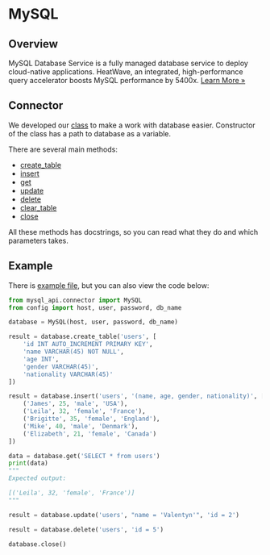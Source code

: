 # MySQL

## Overview

MySQL Database Service is a fully managed database service to deploy cloud-native applications. HeatWave, an integrated, high-performance query accelerator boosts MySQL performance by 5400x. [Learn More »](https://www.oracle.com/mysql/heatwave/)

## Connector

We developed our [class](https://github.com/mezidia/medivac/blob/main/mysql_api/connector.py) to make a work with
database easier. Constructor of the class has a path to database as a variable.

There are several main methods:

- [create_table](https://github.com/mezidia/medivac/blob/main/mysql_api/connector.py#L27-L58)
- [insert](https://github.com/mezidia/medivac/blob/main/mysql_api/connector.py#L60-L92)
- [get](https://github.com/mezidia/medivac/blob/main/mysql_api/connector.py#L94-L111)
- [update](https://github.com/mezidia/medivac/blob/main/mysql_api/connector.py#L113-L133)
- [delete](https://github.com/mezidia/medivac/blob/main/mysql_api/connector.py#L135-L154)
- [clear_table](https://github.com/mezidia/medivac/blob/main/mysql_api/connector.py#L156-L162)
- [close](https://github.com/mezidia/medivac/blob/main/mysql_api/connector.py#L164-L168)

All these methods has docstrings, so you can read what they do and which parameters takes.

## Example

There is [example file](https://github.com/mezidia/medivac/blob/main/mysql_api/example.py),
but you can also view the code below:

```python
from mysql_api.connector import MySQL
from config import host, user, password, db_name

database = MySQL(host, user, password, db_name)

result = database.create_table('users', [
    'id INT AUTO_INCREMENT PRIMARY KEY',
    'name VARCHAR(45) NOT NULL',
    'age INT',
    'gender VARCHAR(45)',
    'nationality VARCHAR(45)'
])

result = database.insert('users', '(name, age, gender, nationality)', [
    ('James', 25, 'male', 'USA'),
    ('Leila', 32, 'female', 'France'),
    ('Brigitte', 35, 'female', 'England'),
    ('Mike', 40, 'male', 'Denmark'),
    ('Elizabeth', 21, 'female', 'Canada')
])

data = database.get('SELECT * from users')
print(data)
"""
Expected output:

[('Leila', 32, 'female', 'France')]
"""

result = database.update('users', "name = 'Valentyn'", 'id = 2')

result = database.delete('users', 'id = 5')

database.close()
```
